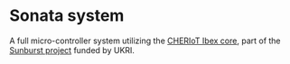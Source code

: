 # Sonata system

A full micro-controller system utilizing the [CHERIoT Ibex core](https://github.com/microsoft/cheriot-ibex), part of the [Sunburst project](https://www.sunburst-project.org/) funded by UKRI.
